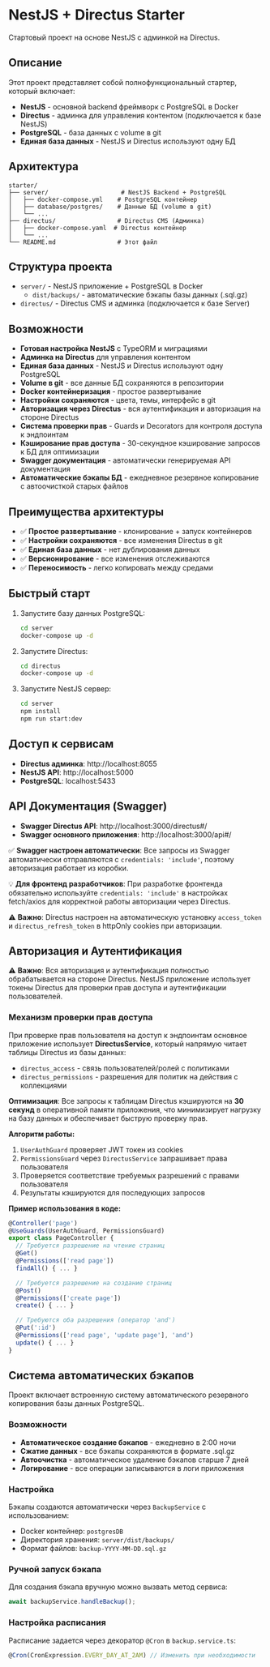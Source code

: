# NestJS + Directus Starter

Стартовый проект на основе NestJS с админкой на Directus.

## Описание

Этот проект представляет собой полнофункциональный стартер, который включает:

- **NestJS** - основной backend фреймворк с PostgreSQL в Docker
- **Directus** - админка для управления контентом (подключается к базе NestJS)
- **PostgreSQL** - база данных с volume в git
- **Единая база данных** - NestJS и Directus используют одну БД

## Архитектура

```
starter/
├── server/                    # NestJS Backend + PostgreSQL
│   ├── docker-compose.yml    # PostgreSQL контейнер
│   ├── database/postgres/    # Данные БД (volume в git)
│   └── ...
├── directus/                 # Directus CMS (Админка)
│   ├── docker-compose.yaml  # Directus контейнер
│   └── ...
└── README.md                 # Этот файл
```

## Структура проекта

- `server/` - NestJS приложение + PostgreSQL в Docker
  - `dist/backups/` - автоматические бэкапы базы данных (.sql.gz)
- `directus/` - Directus CMS и админка (подключается к базе Server)

## Возможности

- **Готовая настройка NestJS** с TypeORM и миграциями
- **Админка на Directus** для управления контентом
- **Единая база данных** - NestJS и Directus используют одну PostgreSQL
- **Volume в git** - все данные БД сохраняются в репозитории
- **Docker контейнеризация** - простое развертывание
- **Настройки сохраняются** - цвета, темы, интерфейс в git
- **Авторизация через Directus** - вся аутентификация и авторизация на стороне Directus
- **Система проверки прав** - Guards и Decorators для контроля доступа к эндпоинтам
- **Кэширование прав доступа** - 30-секундное кэширование запросов к БД для оптимизации
- **Swagger документация** - автоматически генерируемая API документация
- **Автоматические бэкапы БД** - ежедневное резервное копирование с автоочисткой старых файлов

## Преимущества архитектуры

- ✅ **Простое развертывание** - клонирование + запуск контейнеров
- ✅ **Настройки сохраняются** - все изменения Directus в git
- ✅ **Единая база данных** - нет дублирования данных
- ✅ **Версионирование** - все изменения отслеживаются
- ✅ **Переносимость** - легко копировать между средами

## Быстрый старт

1. Запустите базу данных PostgreSQL:
   ```bash
   cd server
   docker-compose up -d
   ```

2. Запустите Directus:
   ```bash
   cd directus
   docker-compose up -d
   ```

3. Запустите NestJS сервер:
   ```bash
   cd server
   npm install
   npm run start:dev
   ```

## Доступ к сервисам

- **Directus админка**: http://localhost:8055
- **NestJS API**: http://localhost:5000
- **PostgreSQL**: localhost:5433

## API Документация (Swagger)

- **Swagger Directus API**: http://localhost:3000/directus#/
- **Swagger основного приложения**: http://localhost:3000/api#/

✅ **Swagger настроен автоматически**: Все запросы из Swagger автоматически отправляются с `credentials: 'include'`, поэтому авторизация работает из коробки.

💡 **Для фронтенд разработчиков**: При разработке фронтенда обязательно используйте `credentials: 'include'` в настройках fetch/axios для корректной работы авторизации через Directus.

⚠️ **Важно**: Directus настроен на автоматическую установку `access_token` и `directus_refresh_token` в httpOnly cookies при авторизации.

## Авторизация и Аутентификация

⚠️ **Важно**: Вся авторизация и аутентификация полностью обрабатывается на стороне Directus. NestJS приложение использует токены Directus для проверки прав доступа и аутентификации пользователей.

### Механизм проверки прав доступа

При проверке прав пользователя на доступ к эндпоинтам основное приложение использует **DirectusService**, который напрямую читает таблицы Directus из базы данных:

- `directus_access` - связь пользователей/ролей с политиками
- `directus_permissions` - разрешения для политик на действия с коллекциями

**Оптимизация**: Все запросы к таблицам Directus кэшируются на **30 секунд** в оперативной памяти приложения, что минимизирует нагрузку на базу данных и обеспечивает быструю проверку прав.

**Алгоритм работы:**
1. `UserAuthGuard` проверяет JWT токен из cookies
2. `PermissionsGuard` через `DirectusService` запрашивает права пользователя
3. Проверяется соответствие требуемых разрешений с правами пользователя
4. Результаты кэшируются для последующих запросов

**Пример использования в коде:**
```typescript
@Controller('page')
@UseGuards(UserAuthGuard, PermissionsGuard)
export class PageController {
  // Требуется разрешение на чтение страниц
  @Get()
  @Permissions(['read page'])
  findAll() { ... }

  // Требуется разрешение на создание страниц
  @Post()
  @Permissions(['create page'])
  create() { ... }

  // Требуются оба разрешения (оператор 'and')
  @Put(':id')
  @Permissions(['read page', 'update page'], 'and')
  update() { ... }
}
```

## Система автоматических бэкапов

Проект включает встроенную систему автоматического резервного копирования базы данных PostgreSQL.

### Возможности

- **Автоматическое создание бэкапов** - ежедневно в 2:00 ночи
- **Сжатие данных** - все бэкапы сохраняются в формате .sql.gz
- **Автоочистка** - автоматическое удаление бэкапов старше 7 дней
- **Логирование** - все операции записываются в логи приложения

### Настройка

Бэкапы создаются автоматически через `BackupService` с использованием:
- Docker контейнер: `postgresDB`
- Директория хранения: `server/dist/backups/`
- Формат файлов: `backup-YYYY-MM-DD.sql.gz`

### Ручной запуск бэкапа

Для создания бэкапа вручную можно вызвать метод сервиса:
```typescript
await backupService.handleBackup();
```

### Настройка расписания

Расписание задается через декоратор `@Cron` в `backup.service.ts`:
```typescript
@Cron(CronExpression.EVERY_DAY_AT_2AM) // Изменить при необходимости
```
